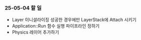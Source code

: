 ### 25-05-04 할 일

- Layer 이니셜라이징 성공한 경우에만 LayerStack에 Attach 시키기
- Application::Run 함수 실행 파이프라인 정하기
- Physics 레이어 추가하기